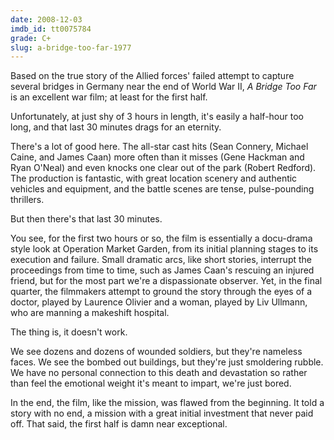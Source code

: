 ```yaml
---
date: 2008-12-03
imdb_id: tt0075784
grade: C+
slug: a-bridge-too-far-1977
---
```


Based on the true story of the Allied forces' failed attempt to capture several bridges in Germany near the end of World War II, _A Bridge Too Far_ is an excellent war film; at least for the first half.

Unfortunately, at just shy of 3 hours in length, it's easily a half-hour too long, and that last 30 minutes drags for an eternity.

There's a lot of good here. The all-star cast hits (Sean Connery, Michael Caine, and James Caan) more often than it misses (Gene Hackman and Ryan O'Neal) and even knocks one clear out of the park (Robert Redford). The production is fantastic, with great location scenery and authentic vehicles and equipment, and the battle scenes are tense, pulse-pounding thrillers.

But then there's that last 30 minutes.

You see, for the first two hours or so, the film is essentially a docu-drama style look at Operation Market Garden, from its initial planning stages to its execution and failure. Small dramatic arcs, like short stories, interrupt the proceedings from time to time, such as James Caan's rescuing an injured friend, but for the most part we're a dispassionate observer. Yet, in the final quarter, the filmmakers attempt to ground the story through the eyes of a doctor, played by Laurence Olivier and a woman, played by Liv Ullmann, who are manning a makeshift hospital.

The thing is, it doesn't work.

We see dozens and dozens of wounded soldiers, but they're nameless faces. We see the bombed out buildings, but they're just smoldering rubble. We have no personal connection to this death and devastation so rather than feel the emotional weight it's meant to impart, we're just bored.

In the end, the film, like the mission, was flawed from the beginning. It told a story with no end, a mission with a great initial investment that never paid off. That said, the first half is damn near exceptional.
